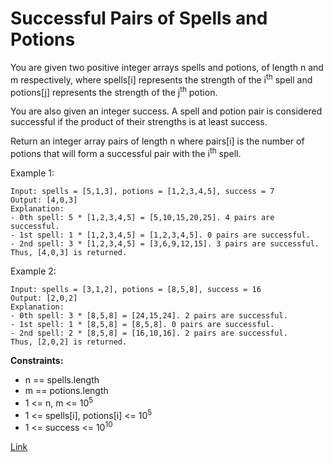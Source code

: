 # Successful Pairs of Spells and Potions

You are given two positive integer arrays spells and potions, of length n and m respectively, where spells[i] represents
the strength of the i<sup>th</sup> spell and potions[j] represents the strength of the j<sup>th</sup> potion.

You are also given an integer success. A spell and potion pair is considered successful if the product of their
strengths is at least success.

Return an integer array pairs of length n where pairs[i] is the number of potions that will form a successful pair with
the i<sup>th</sup> spell.

Example 1:

```
Input: spells = [5,1,3], potions = [1,2,3,4,5], success = 7
Output: [4,0,3]
Explanation:
- 0th spell: 5 * [1,2,3,4,5] = [5,10,15,20,25]. 4 pairs are successful.
- 1st spell: 1 * [1,2,3,4,5] = [1,2,3,4,5]. 0 pairs are successful.
- 2nd spell: 3 * [1,2,3,4,5] = [3,6,9,12,15]. 3 pairs are successful.
Thus, [4,0,3] is returned.
```

Example 2:

```
Input: spells = [3,1,2], potions = [8,5,8], success = 16
Output: [2,0,2]
Explanation:
- 0th spell: 3 * [8,5,8] = [24,15,24]. 2 pairs are successful.
- 1st spell: 1 * [8,5,8] = [8,5,8]. 0 pairs are successful. 
- 2nd spell: 2 * [8,5,8] = [16,10,16]. 2 pairs are successful. 
Thus, [2,0,2] is returned.
```

**Constraints:**

- n == spells.length
- m == potions.length
- 1 <= n, m <= 10<sup>5</sup>
- 1 <= spells[i], potions[i] <= 10<sup>5</sup>
- 1 <= success <= 10<sup>10</sup>

[Link](https://leetcode.com/problems/successful-pairs-of-spells-and-potions/description)